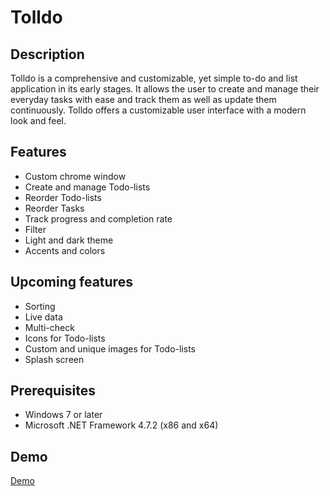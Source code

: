# Tolldo

## Description

Tolldo is a comprehensive and customizable, yet simple to-do and list application in its early stages. It allows the user to create and manage their everyday tasks with ease and track them as well as update them continuously. Tolldo offers a customizable user interface with a modern look and feel.

## Features

* Custom chrome window
* Create and manage Todo-lists
* Reorder Todo-lists
* Reorder Tasks
* Track progress and completion rate
* Filter
* Light and dark theme
* Accents and colors

## Upcoming features

* Sorting
* Live data
* Multi-check
* Icons for Todo-lists
* Custom and unique images for Todo-lists
* Splash screen

## Prerequisites

* Windows 7 or later
* Microsoft .NET Framework 4.7.2 (x86 and x64)

## Demo

[Demo](https://minhaskamal.github.io/DownGit/#/home?url=https://github.com/andretoll/Tolldo/tree/master/Demo)
